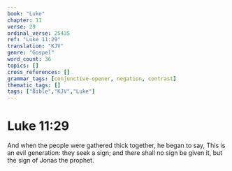 ```yaml
---
book: "Luke"
chapter: 11
verse: 29
ordinal_verse: 25435
ref: "Luke 11:29"
translation: "KJV"
genre: "Gospel"
word_count: 36
topics: []
cross_references: []
grammar_tags: [conjunctive-opener, negation, contrast]
thematic_tags: []
tags: ["Bible","KJV","Luke"]
---
```


# Luke 11:29

And when the people were gathered thick together, he began to say, This is an evil generation: they seek a sign; and there shall no sign be given it, but the sign of Jonas the prophet.
